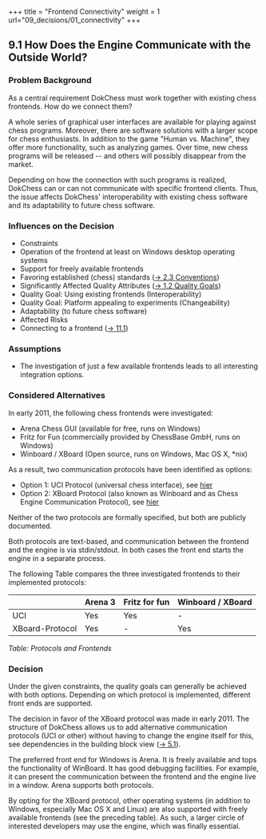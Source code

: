 +++
title = "Frontend Connectivity"
weight = 1
url="09_decisions/01_connectivity"
+++

## 9.1 How Does the Engine Communicate with the Outside World?

### Problem Background
As a central requirement DokChess must work together with existing chess frontends.
How do we connect them?

A whole series of graphical user interfaces are available for playing against chess programs.
Moreover, there are software solutions with a larger scope for chess enthusiasts.
In addition to the game "Human vs. Machine", they offer more functionality, such as analyzing games.
Over time, new chess programs will be released -- and others will possibly disappear from the market.

Depending on how the connection with such programs is realized, DokChess can or can not communicate with specific frontend clients.
Thus, the issue affects DokChess' interoperability  with existing chess software and its adaptability to future chess software.

### Influences on the Decision

* Constraints
 * Operation of the frontend at least on Windows desktop operating systems
 * Support for freely available frontends
 * Favoring established (chess) standards ([→ 2.3 Conventions](/en/02_constraints/03_conventions/))
* Significantly Affected Quality Attributes ([→ 1.2 Quality Goals](/en/01_introduction/02_qualitygoals/))
 * Quality Goal: Using existing frontends (Interoperability)
 * Quality Goal: Platform appealing to experiments (Changeability)
 * Adaptability (to future chess software)
* Affected Risks
 * Connecting to a frontend ([→ 11.1](/11_risiken/01_frontend/))

### Assumptions

* The investigation of just a few available frontends leads to all interesting integration options.

### Considered Alternatives

In early 2011, the following chess frontends were investigated:

* Arena Chess GUI (available for free, runs on Windows)
* Fritz for Fun (commercially provided by ChessBase GmbH, runs on Windows)
* Winboard / XBoard (Open source, runs on Windows, Mac OS X, &ast;nix)

As a result, two communication protocols have been identified as options:

* Option 1: UCI Protocol (universal chess interface), see [hier](https://www.chessprogramming.org/UCI)
* Option 2: XBoard Protocol (also known as Winboard and as Chess Engine Communication Protocol), see [hier](https://www.chessprogramming.org/Chess_Engine_Communication_Protocol)

Neither of the two protocols are formally specified, but both are publicly documented.

Both protocols are text-based, and communication between the frontend and the engine is via stdin/stdout.
In both cases the front end starts the engine in a separate process.

The following Table compares the three investigated frontends to their implemented protocols:


| &nbsp;               | Arena 3 | Fritz for fun | Winboard / XBoard |
|----------------|---------|---------------|-------------------|
| UCI            | Yes     | Yes           | \-                 |
| XBoard-Protocol| Yes     | \-             | Yes               |
*Table: Protocols and Frontends*

### Decision
Under the given constraints, the quality goals can generally be achieved with both options.
Depending on which protocol is implemented, different front ends are supported.

The decision in favor of the XBoard protocol was made in early 2011.
The structure of DokChess allows us to add alternative communication protocols (UCI or other) without having to change the engine itself for this, see dependencies in the building block view ([→ 5.1](/en/05_buildingblockview/01_level1/)).

The preferred front end for Windows is Arena.
It is freely available and tops the functionality of WinBoard.
It has good debugging facilities.
For example, it can present the communication between the frontend and the engine live in a window.
Arena supports both protocols.

By opting for the XBoard protocol, other operating systems (in addition to Windows, especially Mac OS X and Linux) are also supported with freely available frontends (see the preceding table).
As such, a larger circle of interested developers may use the engine, which was finally essential.
